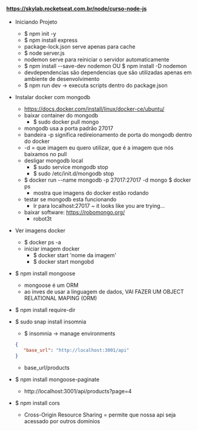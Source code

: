 #### https://skylab.rocketseat.com.br/node/curso-node-js

- Iniciando Projeto
   - $ npm init -y
   - $ npm install express
   - package-lock.json serve apenas para cache
   - $ node server.js
   - nodemon serve para reiniciar o servidor automaticamente
   - $ npm install --save-dev nodemon OU $ npm install -D nodemon
   - devdependencias são dependencias que são utilizadas apenas em ambiente de desenvolvimento
   - $ npm run dev -> executa scripts dentro do package.json

- Instalar docker com mongodb
   - https://docs.docker.com/install/linux/docker-ce/ubuntu/
   - baixar container do mongodb
      - $ sudo docker pull mongo
   - mongodb usa a porta padrão 27017
   - bandeira -p significa redireionamento de porta do mongodb dentro do docker
   - -d = que imagem eu quero utilizar, que é a imagem que nós baixamos no pull
   - desligar mongodb local
      - $ sudo service mongodb stop
      - $ sudo /etc/init.d/mongodb stop
   - $ docker run --name mongodb -p 27017:27017 -d mongo
   $ docker ps
      - mostra que imagens do docker estão rodando
   - testar se mongodb esta funcionando
      - Ir para localhost:27017 ~ it looks like you are trying...
   - baixar software: https://robomongo.org/
      - robot3t

- Ver imagens docker 
   - $ docker ps -a
   - iniciar imagem docker
      - $ docker start 'nome da imagem'
      - $ docker start mongobd

- $ npm install mongoose
   - mongoose é um ORM
   - ao inves de usar a linguagem de dados, VAI FAZER UM OBJECT RELATIONAL MAPING (ORM)


- $ npm install require-dir
- $ sudo snap install insomnia
   - $ insomnia -> manage environments
   ```json
   {
      "base_url": "http://localhost:3001/api"
   }
   ```
   - base_url/products


- $ npm install mongoose-paginate
   - http://localhost:3001/api/products?page=4

- $ npm install cors
   - Cross-Origin Resource Sharing = permite que nossa api seja acessado por outros domínios